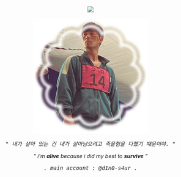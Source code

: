 　<p align="center">![](https://komarev.com/ghpvc/?username=CHOSANG-WOO&label=△&color=CE4D62)</p>

<p align="center"> 
<img src="35C5BEB9-9084-4006-9633-11242EBD66E0.png">

<p align="center"> 
<tt><i>" 내가 살아 있는 건 내가 살아남으려고 죽을힘을 다했기 때문이야. "</i></tt>
<p align="center"> 
<i>" i'm <b>alive</b> because i did my best to <b>survive</b> "</i>
<p align="center"> 
<tt><i>. main account : @d1n0-s4ur .</i></tt>
